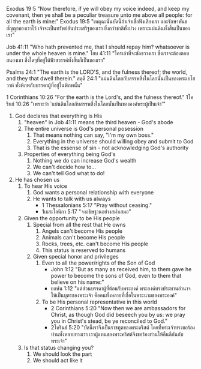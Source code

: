 Exodus 19:5 "Now therefore, if ye will obey my voice indeed, and keep my covenant, then ye shall be a peculiar treasure unto me above all people: for all the earth is mine:"
Exodus 19:5 "เหตุฉะนั้นบัดนี้ถ้าเจ้าเชื่อฟังเสียงเรา และรักษาพันธสัญญาของเราไว้ เจ้าจะเป็นทรัพย์อันประเสริฐของเรา ยิ่งกว่าชาติทั้งปวง เพราะแผ่นดินทั้งสิ้นเป็นของเรา"

Job 41:11 "Who hath prevented me, that I should repay him? whatsoever is under the whole heaven is mine."
โยบ 41:11 "ใครเล่าที่จะขัดขวางเรา ซึ่งเราจะต้องตอบสนองเขา สิ่งใดๆที่อยู่ใต้ฟ้าสวรรค์ทั้งสิ้นก็เป็นของเรา"

Psalms 24:1 "The earth is the LORD'S, and the fulness thereof; the world, and they that dwell therein."
สดุดี 24:1 "แผ่นดินโลกกับสรรพสิ่งในโลกนั้นเป็นของพระเยโฮวาห์ ทั้งพิภพกับบรรดาผู้ที่อยู่ในพิภพนั้น"

1 Corinthians 10:26 "For the earth is the Lord's, and the fulness thereof."
1โครินธ์ 10:26 "เพราะว่า `แผ่นดินโลกกับสรรพสิ่งในโลกนั้นเป็นขององค์พระผู้เป็นเจ้า'"

1. God declares that everything is His
    1. "heaven" in Job 41:11 means the third heaven - God's abode
    2. The entire universe is God's personal posession
        1. That means nothing can say, "I'm my own boss."
        2. Everything in the universe should willing obey and submit to God
        3. That is the essense of sin - not acknowledging God's authority
    3. Properties of everything being God's
        1. Nothing we do can increase God's wealth
        2. We can't decide how to...
        3. We can't tell God what to do!
2. He has chosen us
    1. To hear His voice
        1. God wants a personal relationship with everyone
        2. He wants to talk with us always
            - 1 Thessalonians 5:17 "Pray without ceasing."
            - 1เธสะโลนิกา 5:17 "จงอธิษฐานอย่างสม่ำเสมอ"
    2. Given the opportunity to be His people
        1. Special from all the rest that He owns
            1. Angels can't become His people
            2. Animals can't become His people
            3. Rocks, trees, etc. can't become His people
            4. This status is reserved to humans
        2. Given special honor and privileges
            1. Even to all the power/rights of the Son of God
                - John 1:12 "But as many as received him, to them gave he power to become the sons of God, even to them that believe on his name:"
                - ยอห์น 1:12 "แต่ส่วนบรรดาผู้ที่ต้อนรับพระองค์ พระองค์ทรงประทานอำนาจให้เป็นบุตรของพระเจ้า คือคนทั้งหลายที่เชื่อในพระนามของพระองค์"
            2. To be His personal representative in this world
                - 2 Corinthians 5:20 "Now then we are ambassadors for Christ, as though God did beseech you by us: we pray you in Christ's stead, be ye reconciled to God."
                - 2โครินธ์ 5:20 "บัดนี้เราจึงเป็นราชทูตของพระคริสต์ โดยที่พระเจ้าทรงขอร้องท่านทั้งหลายทางเรา เราผู้แทนของพระคริสต์จึงขอร้องท่านให้คืนดีกันกับพระเจ้า"
    3. Is that status changing you?
        1. We should look the part
        2. We should act like it
